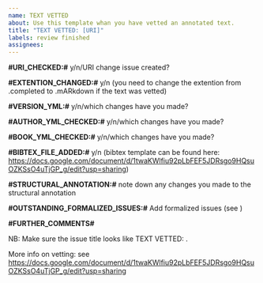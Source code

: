 ```yaml
---
name: TEXT VETTED
about: Use this template whan you have vetted an annotated text.
title: "TEXT VETTED: [URI]"
labels: review finished
assignees: 
---
```


**#URI_CHECKED:#** y/n/URI change issue created?

**#EXTENTION_CHANGED:#** y/n (you need to change the extention from .completed to .mARkdown if the text was vetted)

**#VERSION_YML:#** y/n/which changes have you made?

**#AUTHOR_YML_CHECKED:#** y/n/which changes have you made?

**#BOOK_YML_CHECKED:#** y/n/which changes have you made?

**#BIBTEX_FILE_ADDED:#** y/n (bibtex template can be found here: https://docs.google.com/document/d/1twaKWlfiu92pLbFEF5JDRsgo9HQsuOZKSsO4uTjGP_g/edit?usp=sharing)

**#STRUCTURAL_ANNOTATION:#** note down any changes you made to the structural annotation

**#OUTSTANDING_FORMALIZED_ISSUES:#** Add formalized issues (see )

**#FURTHER_COMMENTS#** 

NB: Make sure the issue title looks like TEXT VETTED: <uri of the vetted text>.

More info on vetting: see https://docs.google.com/document/d/1twaKWlfiu92pLbFEF5JDRsgo9HQsuOZKSsO4uTjGP_g/edit?usp=sharing
